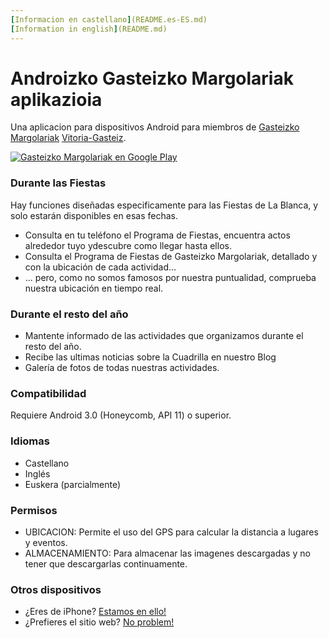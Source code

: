 ```yaml
---
[Informacion en castellano](README.es-ES.md) 
[Information in english](README.md)
---
```



# Androizko Gasteizko Margolariak aplikazioia #

Una aplicacion para dispositivos Android para miembros de [Gasteizko Margolariak](https://margolariak.com/) [Vitoria-Gasteiz](http://www.vitoria-gasteiz.org/).

[![Gasteizko Margolariak en Google Play](https://margolariak.com/img/app/android.gif)](https://play.google.com/store/apps/details?id=com.ivalentin.margolariak)

### Durante las Fiestas ###

Hay funciones diseñadas especificamente para las Fiestas de La Blanca, y solo estarán disponibles en esas fechas.

* Consulta en tu teléfono el Programa de Fiestas, encuentra actos alrededor tuyo ydescubre como llegar hasta ellos.
* Consulta el Programa de Fiestas de Gasteizko Margolariak, detallado y con la ubicación de cada actividad...
* ... pero, como no somos famosos por nuestra puntualidad, comprueba nuestra ubicación en tiempo real.


### Durante el resto del año ###

* Mantente informado de las actividades que organizamos durante el resto del año.
* Recibe las ultimas noticias sobre la Cuadrilla en nuestro Blog
* Galería de fotos de todas nuestras actividades.


### Compatibilidad ###

Requiere Android 3.0 (Honeycomb, API 11) o superior.


### Idiomas ###

* Castellano
* Inglés
* Euskera (parcialmente)


### Permisos ###

* UBICACION: Permite el uso del GPS para calcular la distancia a lugares y eventos.
* ALMACENAMIENTO: Para almacenar las imagenes descargadas y no tener que descargarlas continuamente.


### Otros dispositivos ###

* ¿Eres de iPhone? [Estamos en ello!](https://github.com/GasteizkoMargolariak/GasteizkoMargolariakIOSApp) 
* ¿Prefieres el sitio web? [No problem!](https://github.com/GasteizkoMargolariak/GasteizkoMargolariakWeb)

